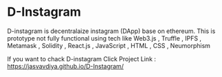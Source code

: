 # D-Instagram
D-instagram is decentralaize instagram (DApp) base on ethereum. 
This is  prototype not fully functional using tech like Web3.js , Truffle , IPFS , Metamask , Solidity , React.js , JavaScript , HTML , CSS , Neumorphism 

If you want to chack D-instagram Click 
Project Link : https://jasvavdiya.github.io/D-Instagram/

